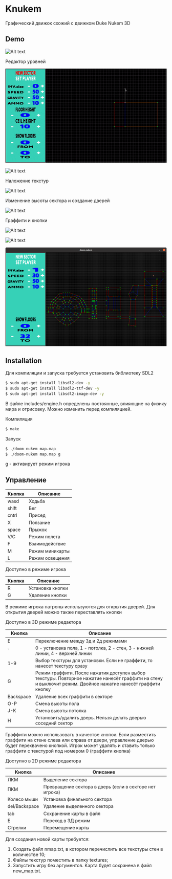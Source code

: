 # Knukem
Графический движок схожий с движком Duke Nukem 3D
## Demo
![Alt text](demo/1_demo.gif?raw=true "Title")

Редактор уровней

![Alt text](demo/edit_1_demo.gif?raw=true "Title")

![Alt text](demo/edit_2_demo.gif?raw=true "Title")

Наложение текстур

![Alt text](demo/edit_3_demo.gif?raw=true "Title")

Изменение высоты сектора и создание дверей

![Alt text](demo/edit_4_demo.gif?raw=true "Title")

Граффити и кнопки

![Alt text](demo/edit_5_demo.gif?raw=true "Title")


![Alt text](demo/2_demo.gif?raw=true "Title")

![Alt text](demo/map.png?raw=true "Title")
## Installation
Для компиляции и запуска требуется установить библиотеку SDL2

```sh
$ sudo apt-get install libsdl2-dev -y
$ sudo apt-get install libsdl2-ttf-dev -y
$ sudo apt-get install libsdl2-image-dev -y
```
В файле includes/engine.h определены постоянные, влияющие на физику мира и отрисовку. Можно изменить перед компиляцией.

Компиляция
```sh
$ make
```
Запуск 
```sh
$ ./doom-nukem map.map
$ ./doom-nukem map.map g
```
g - активирует режим игрока

## Управление

| Кнопка | Описание |
| ------ | ------ |
| wasd | Ходьба |
| shift | Бег |
| cntrl | Присед |
| X | Ползание |
| space | Прыжок |
| V/C | Режим полета |
| F | Взаимодействие |
| M | Режим миникарты |
| L | Режим освещения |

Доступно в режиме игрока

| Кнопка | Описание |
| ------ | ------ |
| R | Установка кнопки |
| G | Удаление кнопки |


В режиме игрока патроны используются для открытия дверей. Для открытия дверей можно также переставлять кнопки

Доступно в 3D режиме редактора

| Кнопка | Описание |
| ------ | ------ |
| E | Переключение между 3д и 2д режимами |
| ` | 0 - установка пола, 1 - потолка, 2 - стен, 3 - нижней линии, 4 - верхней линии |
| 1-9 | Выбор текстуры для установки. Если не граффити, то нанесет текстуру сразу |
| G | Режим граффити. После нажатия доступен выбор текстуры. Повторное нажатие нанесёт граффити на стену и выключит режим. Двойное нажатие нанесёт граффити кнопку|
| Backspace | Удаление всех граффити в секторе |
| O-P | Смена высоты пола |
| J-K | Смена высоты потолка |
| H | Установить/удалить дверь. Нельзя делать дверью соседний сектор |

Граффити можно использовать в качестве кнопок. Если разместить граффити на стене слева или справа от двери, управление дверью будет перехвачено кнопкой.
Игрок может удалять и ставить только граффити с текстурой под номером 0 (граффити кнопка)

Доступно в 2D режиме редактора

| Кнопка | Описание |
| ------ | ------ |
| ЛКМ | Выделение сектора |
| ПКМ | Превращение сектора в дверь (если в секторе нет игрока) |
| Колесо мыши | Установка финального сектора |
| del/Backspace | Удаление выделенного сектора |
| tab | Сохранение карты в файл |
| Е | Переход в 3Д режим |
| Стрелки | Перемещение карты |

Для создания новой карты требуется:
1.  Создать файл nmap.txt, в котором перечислить все текcтуры стен в количестве 10;
2.  Файлы текстур поместить в папку textures;
3.  Запустить игру без аргументов. Карта будет сохранена в файл new_map.txt.

